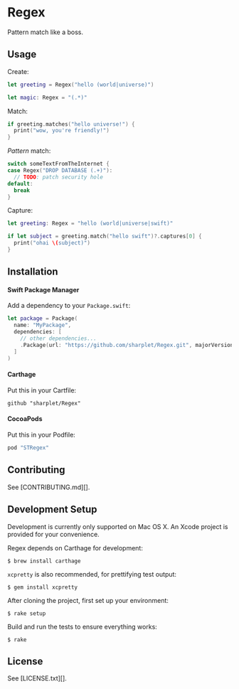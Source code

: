 # Regex

Pattern match like a boss.



## Usage

Create:

```swift
let greeting = Regex("hello (world|universe)")

let magic: Regex = "(.*)"
```

Match:

```swift
if greeting.matches("hello universe!") {
  print("wow, you're friendly!")
}
```

_Pattern_ match:

```swift
switch someTextFromTheInternet {
case Regex("DROP DATABASE (.+)"):
  // TODO: patch security hole
default:
  break
}
```

Capture:

```swift
let greeting: Regex = "hello (world|universe|swift)"

if let subject = greeting.match("hello swift")?.captures[0] {
  print("ohai \(subject)")
}
```



## Installation

#### Swift Package Manager

Add a dependency to your `Package.swift`:

```swift
let package = Package(
  name: "MyPackage",
  dependencies: [
    // other dependencies...
    .Package(url: "https://github.com/sharplet/Regex.git", majorVersion: 0, minor: 2),
  ]
)
```

#### Carthage

Put this in your Cartfile:

```
github "sharplet/Regex"
```

#### CocoaPods

Put this in your Podfile:

```ruby
pod "STRegex"
```



## Contributing

See [CONTRIBUTING.md][].



## Development Setup

Development is currently only supported on Mac OS X. An Xcode project is
provided for your convenience.

Regex depends on Carthage for development:

```
$ brew install carthage
```

`xcpretty` is also recommended, for prettifying test output:

```
$ gem install xcpretty
```

After cloning the project, first set up your environment:

```
$ rake setup
```

Build and run the tests to ensure everything works:

```
$ rake
```



## License

See [LICENSE.txt][].

